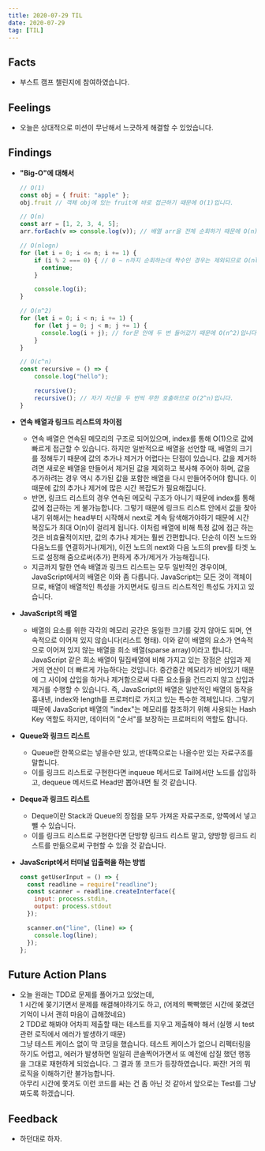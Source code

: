 ```yaml
---
title: 2020-07-29 TIL
date: 2020-07-29
tag: [TIL]
---
```


## Facts

- 부스트 캠프 챌린지에 참여하였습니다.

## Feelings

- 오늘은 상대적으로 미션이 무난해서 느긋하게 해결할 수 있었습니다.

## Findings

- **"Big-O"에 대해서**
  
  ```javascript
  // O(1)
  const obj = { fruit: "apple" };
  obj.fruit // 객체 obj에 있는 fruit에 바로 접근하기 때문에 O(1)입니다.

  // O(n)
  const arr = [1, 2, 3, 4, 5];
  arr.forEach(v => console.log(v)); // 배열 arr을 전체 순회하기 때문에 O(n)입니다.

  // O(nlogn)
  for (let i = 0; i <= n; i += 1) {
      if (i % 2 === 0) { // 0 ~ n까지 순회하는데 짝수인 경우는 제외되므로 O(nlogn)입니다.
        continue;
      }

      console.log(i);
  }

  // O(n^2)
  for (let i = 0; i < n; i += 1) {
      for (let j = 0; j < m; j += 1) {
        console.log(i + j); // for문 안에 두 번 들어갔기 때문에 O(n^2)입니다.
      }
  }

  // O(c^n)
  const recursive = () => {
      console.log("hello");

      recursive();
      recursive(); // 자기 자신을 두 번씩 무한 호출하므로 O(2^n)입니다.
  }
  ```

- **연속 배열과 링크드 리스트의 차이점**
  - 연속 배열은 연속된 메모리의 구조로 되어있으며, index를 통해 O(1)으로 값에 빠르게 접근할 수 있습니다. 하지만 일반적으로 배열을 선언할 때, 배열의 크기를 정해두기 때문에 값의 추가나 제거가 어렵다는 단점이 있습니다. 값을 제거하려면 새로운 배열을 만들어서 제거된 값을 제외하고 복사해 주어야 하며, 값을 추가하려는 경우 역시 추가된 값을 포함한 배열을 다시 만들어주어야 합니다. 이 때문에 값의 추가나 제거에 많은 시간 복잡도가 필요해집니다.  
  - 반면, 링크드 리스트의 경우 연속된 메모릭 구조가 아니기 때문에 index를 통해 값에 접근하는 게 불가능합니다. 그렇기 때문에 링크드 리스트 안에서 값을 찾아내기 위해서는 head부터 시작해서 next로 계속 탐색해가야하기 때문에 시간 복잡도가 최대 O(n)이 걸리게 됩니다. 이처럼 배열에 비해 특정 값에 접근 하는 것은 비효율적이지만, 값의 추가나 제거는 훨씬 간편합니다. 단순히 이전 노드와 다음노드를 연결하거나(제거), 이전 노드의 next와 다음 노드의 prev를 타겟 노드로 설정해 줌으로써(추가) 편하게 추가/제거가 가능해집니다.
  - 지금까지 말한 연속 배열과 링크드 리스트는 모두 일반적인 경우이며, JavaScript에서의 배열은 이와 좀 다릅니다. JavaScript는 모든 것이 객체이므로, 배열이 배열적인 특성을 가지면서도 링크드 리스트적인 특성도 가지고 있습니다.
- **JavaScript의 배열**
  - 배열의 요소를 위한 각각의 메모리 공간은 동일한 크기를 갖지 않아도 되며, 연속적으로 이어져 있지 않습니다(리스트 형태). 이와 같이 배열의 요소가 연속적으로 이어져 있지 않는 배열을 희소 배열(sparse array)이라고 합니다. JavaScript 같은 희소 배열이 밀집배열에 비해 가지고 있는 장점은 삽입과 제거의 연산이 더 빠르게 가능하다는 것입니다. 중간중간 메모리가 비어있기 때문에 그 사이에 삽입을 하거나 제거함으로써 다른 요소들을 건드리지 않고 삽입과 제거를 수행할 수 있습니다. 즉, JavaScript의 배열은 일반적인 배열의 동작을 흉내낸, index와 length를 프로퍼티로 가지고 있는 특수한 객체입니다. 그렇기 때문에 JavaScript 배열의 "index"는 메모리를 참조하기 위해 사용되는 Hash Key 역할도 하지만, 데이터의 "순서"를 보장하는 프로퍼티의 역할도 합니다.
- **Queue와 링크드 리스트**
  - Queue란 한쪽으로는 넣을수만 있고, 반대쪽으로는 나올수만 있는 자료구조를 말합니다.
  - 이를 링크드 리스트로 구현한다면 inqueue 메서드로 Tail에서만 노드를 삽입하고, dequeue 메서드로 Head만 뽑아내면 될 것 같습니다.
- **Deque과 링크드 리스트**
  - Deque이란 Stack과 Queue의 장점을 모두 가져온 자료구조로, 양쪽에서 넣고 뺄 수 있습니다.
  - 이를 링크드 리스트로 구현한다면 단방향 링크드 리스트 말고, 양방향 링크드 리스트를 만듦으로써 구현할 수 있을 것 같습니다.
- **JavaScript에서 터미널 입출력을 하는 방법**

  ```javascript
  const getUserInput = () => {
    const readline = require("readline");
    const scanner = readline.createInterface({
      input: process.stdin,
      output: process.stdout
    });

    scanner.on("line", (line) => {
      console.log(line);
    });
  };
  ```

## Future Action Plans

- 오늘 원래는 TDD로 문제를 풀어가고 있었는데,  
  1 시간에 쫒기기면서 문제를 해결해야하기도 하고, (어제의 빡빡했던 시간에 쫒겼던 기억이 나서 괜히 마음이 급해졌네요)  
  2 TDD로 해봐야 어차피 제출할 때는 테스트를 지우고 제출해야 해서 (실행 시 test 관련 로직에서 에러가 발생하기 때문)  
  그냥 테스트 케이스 없이 막 코딩을 했습니다. 테스트 케이스가 없으니 리펙터링을 하기도 어렵고, 에러가 발생하면 일일히 콘솔찍어가면서 또 예전에 삽질 했던 행동을 그대로 재현하게 되었습니다. 그 결과 똥 코드가 등장하였습니다. 짜잔! 거의 뭐 로직을 이해하기란 불가능합니다.  
  아무리 시간에 쫓겨도 이런 코드를 싸는 건 좀 아닌 것 같아서 앞으로는 Test를 그냥 짜도록 하겠습니다.

## Feedback

- 하던대로 하자.
